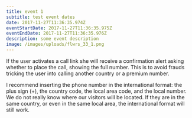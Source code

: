 ```yaml
---
title: event 1
subtitle: test event dates
date: 2017-11-27T11:36:35.974Z
eventStartDate: 2017-11-27T11:36:35.975Z
eventEndDate: 2017-11-27T11:36:35.976Z
description: some event description
image: /images/uploads/flwrs_33_1.png
---
```

If the user activates a call link she will receive a confirmation alert asking whether to place the call, showing the full number. This is to avoid frauds tricking the user into calling another country or a premium number.

I recommend inserting the phone number in the international format: the plus sign (\+), the country code, the local area code, and the local number. We do not really know where our visitors will be located. If they are in the same country, or even in the same local area, the international format will still work.
